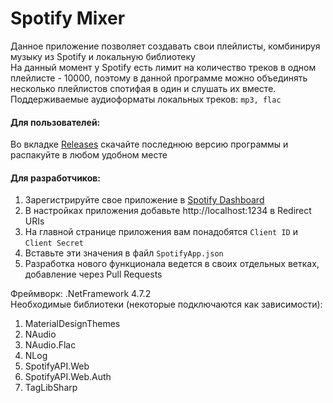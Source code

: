 # Spotify Mixer
 
 Данное приложение позволяет создавать свои плейлисты, комбинируя музыку из Spotify и локальную библиотеку  
 На данный момент у Spotify есть лимит на количество треков в одном плейлисте - 10000, поэтому в данной программе можно объединять несколько плейлистов спотифая в один и слушать их вместе.  
 Поддерживаемые аудиоформаты локальных треков: `mp3, flac`
#### Для пользователей:
Во вкладке [Releases](https://github.com/FreeeedomDive/SpotifyMixer/releases/tag/1.0) скачайте последнюю версию программы и распакуйте в любом удобном месте
#### Для разработчиков:
1. Зарегистрируйте свое приложение в [Spotify Dashboard](https://developer.spotify.com/dashboard/applications)
2. В настройках приложения добавьте http://localhost:1234 в Redirect URIs
3. На главной странице приложения вам понадобятся `Client ID` и `Client Secret`
4. Вставьте эти значения в файл `SpotifyApp.json`
5. Разработка нового функционала ведется в своих отдельных ветках, добавление через Pull Requests

Фреймворк: .NetFramework 4.7.2  
Необходимые библиотеки (некоторые подключаются как зависимости):
1. MaterialDesignThemes
2. NAudio
3. NAudio.Flac
4. NLog
5. SpotifyAPI.Web
6. SpotifyAPI.Web.Auth
7. TagLibSharp
